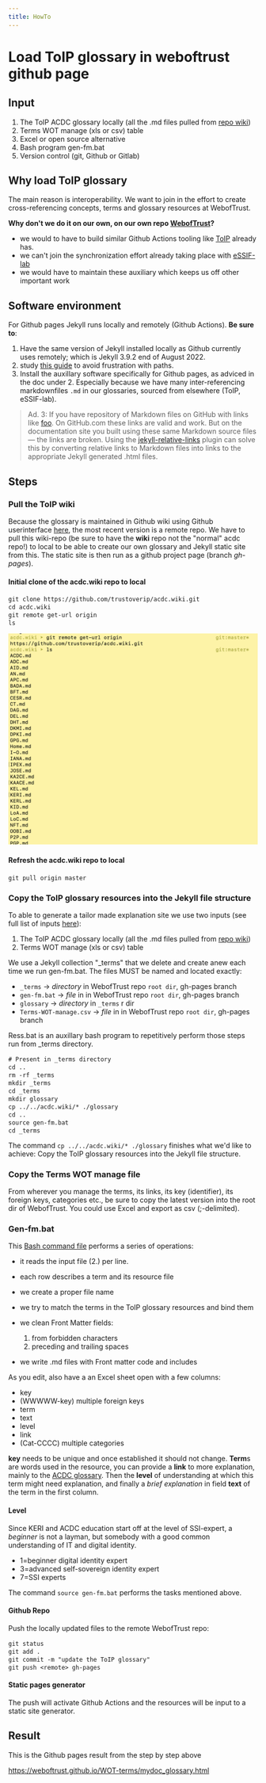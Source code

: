 ```yaml
---
title: HowTo
---
```


# Load ToIP glossary in weboftrust github page

## Input

1. The ToIP ACDC glossary locally (all the .md files pulled from [repo wiki](https://github.com/trustoverip/acdc/wiki))
2. Terms WOT manage (xls or csv) table
3. Excel or open source alternative
4. Bash program gen-fm.bat
5. Version control (git, Github or Gitlab)

## Why load ToIP glossary

The main reason is interoperability. We want to join in the effort to create cross-referencing concepts, terms and glossary resources at WebofTrust.

**Why don't we do it on our own, on our own repo [WebofTrust](https://github.com/WebOfTrust)?**

- we would to have to build similar Github Actions tooling like [ToIP](https://wiki.trustoverip.org/display/HOME/Terms+Wikis) already has.
- we can't join the synchronization effort already taking place with [eSSIF-lab](https://example.com)
- we would have to maintain these auxiliary which keeps us off other important work

## Software environment

For Github pages Jekyll runs locally and remotely (Github Actions). **Be sure to**:

1. Have the same version of Jekyll installed locally as Github currently uses remotely; which is Jekyll 3.9.2 end of August 2022.
2. study [this guide](https://mademistakes.com/mastering-jekyll/how-to-link/) to avoid frustration with paths.
3. Install the auxillary software specifically for Github pages, as adviced in the doc under 2. Especially because we have many inter-referencing markdownfiles `.md` in our glossaries, sourced from elsewhere (ToIP, eSSIF-lab).

> Ad. 3:
> If you have repository of Markdown files on GitHub with links like [foo](bar.md). On GitHub.com these links are valid and work. But on the documentation site you built using these same Markdown source files — the links are broken.
> Using the [jekyll-relative-links](https://github.com/benbalter/jekyll-relative-links) plugin can solve this by converting relative links to Markdown files into links to the appropriate Jekyll generated .html files.

## Steps

### Pull the ToIP wiki

Because the glossary is maintained in Github wiki using Github userinterface [here](https://github.com/trustoverip/acdc/wiki), the most recent version is a remote repo. We have to pull this wiki-repo (be sure to have the **wiki** repo not the "normal" acdc repo!) to local to be able to create our own glossary and Jekyll static site from this. The static site is then run as a github project page (branch _gh-pages_).

#### Initial clone of the acdc.wiki repo to local

```
git clone https://github.com/trustoverip/acdc.wiki.git
cd acdc.wiki
git remote get-url origin
ls
```

![wiki-repo-ls-result](images/wiki-repo-ls.png)

#### Refresh the acdc.wiki repo to local

```
git pull origin master
```

### Copy the ToIP glossary resources into the Jekyll file structure

To able to generate a tailor made explanation site we use two inputs (see full list of inputs [here](#input)):

1. The ToIP ACDC glossary locally (all the .md files pulled from [repo wiki](https://github.com/trustoverip/acdc/wiki))
2. Terms WOT manage (xls or csv) table

We use a Jekyll collection "\_terms" that we delete and create anew each time we run gen-fm.bat. The files MUST be named and located exactly:

- `_terms` -> _directory_ in WebofTrust repo `root dir`, gh-pages branch
- `gen-fm.bat` -> _file_ in in WebofTrust repo `root dir`, gh-pages branch
- `glossary` -> _directory_ in `_terms` r dir
- `Terms-WOT-manage.csv` -> _file_ in in WebofTrust repo `root dir`, gh-pages branch

Ress.bat is an auxillary bash program to repetitively perform those steps run from \_terms directory.

```
# Present in _terms directory
cd ..
rm -rf _terms
mkdir _terms
cd _terms
mkdir glossary
cp ../../acdc.wiki/* ./glossary
cd ..
source gen-fm.bat
cd _terms

```

The command `cp ../../acdc.wiki/* ./glossary` finishes what we'd like to achieve: Copy the ToIP glossary resources into the Jekyll file structure.

### Copy the Terms WOT manage file

From wherever you manage the terms, its links, its key (identifier), its foreign keys, categories etc., be sure to copy the latest version into the root dir of WebofTrust.
You could use Excel and export as csv (;-delimited).

### Gen-fm.bat

This [Bash command file](https://github.com/WebOfTrust/WOT-terms/blob/main/gen-fm.bat) performs a series of operations:

- it reads the input file (2.) per line.
- each row describes a term and its resource file
- we create a proper file name
- we try to match the terms in the ToIP glossary resources and bind them
- we clean Front Matter fields:

  1. from forbidden characters
  2. preceding and trailing spaces

- we write .md files with Front matter code and includes

As you edit, also have a an Excel sheet open with a few columns:

- key
- (WWWWW-key) multiple foreign keys
- term
- text
- level
- link
- (Cat-CCCC) multiple categories

**key** needs to be unique and once established it should not change.
**Term**s are words used in the resource, you can provide a **link** to more explanation, mainly to the [ACDC glossary](https://github.com/trustoverip/acdc/wiki/). Then the **level** of understanding at which this term might need explanation, and finally a _brief explanation_ in field **text** of the term in the first column.

#### Level

Since KERI and ACDC education start off at the level of SSI-expert, a _beginner_ is not a layman, but somebody with a good common understanding of IT and digital identity.

- 1=beginner digital identity expert
- 3=advanced self-sovereign identity expert
- 7=SSI experts

The command `source gen-fm.bat` performs the tasks mentioned above.

#### Github Repo

Push the locally updated files to the remote WebofTrust repo:

```
git status
git add .
git commit -m "update the ToIP glossary"
git push <remote> gh-pages
```

#### Static pages generator

The push will activate Github Actions and the resources will be input to a static site generator.

## Result

This is the Github pages result from the step by step above

https://weboftrust.github.io/WOT-terms/mydoc_glossary.html
